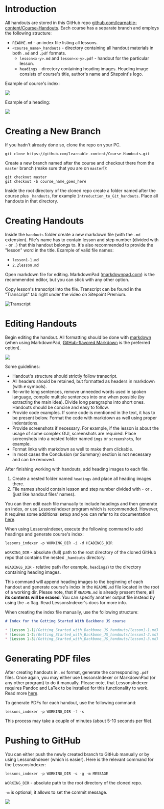 # Introduction

All handouts are stored in this GitHub repo [github.com/learnable-content/Course-Handouts](https://github.com/learnable-content/Course-Handouts). Each course has a separate branch and employs the following structure:

* `README.md` - an index file listing all lessons.
* `<course_name>_handouts` - directory containing all handout materials in both `.md` and `.pdf` formats.
    * `lesson<x-y>.md` and `lesson<x-y>.pdf` - handout for the particular lesson.
    * `headings` - directory containing heading images. Heading image consists of course's title, author's name and Sitepoint's logo.

Example of course's index:

![](https://trello-attachments.s3.amazonaws.com/55548f698bfa489a97140ea1/805x553/54b22dec7c0eeea17586d0e903b55e7a/example_of_course_index.png)

Example of a heading:

![](https://trello-attachments.s3.amazonaws.com/55548f698bfa489a97140ea1/1031x727/d43ba6ba83b30fb1db89413d4c903386/example_of_heading.png)

# Creating a New Branch

If you hadn't already done so, clone the repo on your PC.

```
git clone https://github.com/learnable-content/Course-Handouts.git
```

Create a new branch named after the course and checkout there from the `master` branch (make sure that you are on `master`!):

```
git checkout master
git checkout -b course_name_goes_here
```

Inside the root directory of the cloned repo create a folder named after the course plus `_handouts`, for example `Introduction_to_Git_handouts`. Place all handouts in that directory.

# Creating Handouts

Inside the `handouts` folder create a new markdown file (with the `.md` extension). File's name has to contain lesson and step number (divided with `-` or `.`) that this handout belongs to. It's also recommended to provide the "lesson" word in the title. Example of valid file names:

* `lesson1-1.md`
* `2.2lesson.md`

Open markdown file for editing. MarkdownPad ([markdownpad.com](http://www.markdownpad.com)) is the recommended editor, but you can stick with any other option.

Copy lesson's transcript into the file. Transcript can be found in the "Transcript" tab right under the video on Sitepoint Premium.

![Transcript](https://trello-attachments.s3.amazonaws.com/54b8563f78d5118ad2a4ef74/876x757/de4e4fc135a632a90904220ce8f27624/transcript_tab.png)

# Editing Handouts

Begin editing the handout. All formatting should be done with [markdown](https://daringfireball.net/projects/markdown/) (when using MarkdownPad, [GitHub-flavored Markdown](https://help.github.com/articles/github-flavored-markdown/) is the preferred option).

![](https://trello-attachments.s3.amazonaws.com/5552df8a951e335dd8aed5a9/913x488/dfb5f194da8fd797ebc993241cf3abb8/markdown_formatted.png)

Some guidelines:

* Handout's structure should strictly follow transcript.
* All headers should be retained, but formatted as headers in markdown (with `#` symbols).
* Re-write long sentences, remove unneeded words used in spoken language, compile multiple sentences into one when possible (by extracting the main idea). Divide long paragraphs into short ones. Handouts should be concise and easy to follow.
* Provide code examples. If some code is mentioned in the text, it has to be present below. Format the code with markdown as well using proper indentations.
* Provide screenshots if necessary. For example, if the lesson is about the usage of some complex GUI, screenshots are required. Place screenshots into a nested folder named `imgs` or `screenshots`, for example.
* Format links with markdown as well to make them clickable.
* In most cases the Conclusion (or Summary) section is not necessary and can be removed.

After finishing working with handouts, add heading images to each file.

1. Create a nested folder named `headings` and place all heading images there.
2. File names should contain lesson and step number divided with `-` or `.` (just like handout files' names).

You can then edit each file manually to include headings and then generate an index, or use LessonsIndexer program which is recommended. However, it requires some additional setup and you can refer to its documentation [here](https://github.com/bodrovis/lessons_indexer).

When using LessonsIndexer, execute the following command to add headings and generate course's index:

```
lessons_indexer -p WORKING_DIR -i -d HEADINGS_DIR
```

`WORKING_DIR` - absolute (full) path to the root directory of the cloned GitHub repo that contains the nested `_handouts` directory.

`HEADINGS_DIR` - relative path (for example, `headings`) to the directory containing heading images.

This command will append heading images to the beginning of each handout and generate course's index in the `README.md` file located in the root of a working dir. Please note, that if `README.md` is already present there, **all its contents will be erased**. You can specify another output file instead by using the `-o` flag. Read LessonsIndexer's docs for more info.

When creating the index file manually, use the following structure:

```md
# Index for the Getting Started With Backbone JS course

* [Lesson 1-1](Getting_Started_with_Backbone_JS_handouts/lesson1-1.md)
* [Lesson 1-2](Getting_Started_with_Backbone_JS_handouts/lesson1-2.md)
* [Lesson 1-3](Getting_Started_with_Backbone_JS_handouts/lesson1-3.md)
```

# Generating PDF files

After creating handouts in `.md` format, generate the corresponding `.pdf` files. Once again, you may either use LessonsIndexer or MarkdownPad (or any other program) to do it manually. Please note, that LessonsIndexer requires Pandoc and LaTex to be installed for this functionality to work. Read more [here](https://github.com/bodrovis/lessons_indexer#pdf-generation).

To generate PDFs for each handout, use the following command:

```
lessons_indexer -p WORKING_DIR -f -s
```

This process may take a couple of minutes (about 5-10 seconds per file).

# Pushing to GitHub

You can either push the newly created branch to GitHub manually or by using LessonsIndexer (which is easier). Here is the relevant command for the LessonsIndexer:

```
lessons_indexer -p WORKING_DIR -s -g -m MESSAGE
```

`WORKING_DIR` - absolute path to the root directory of the cloned repo.

`-m` is optional, it allows to set the commit message.

![](https://trello-attachments.s3.amazonaws.com/555494b2d9fd3b38c5ad30b3/787x487/0fba56796d83ab102c2d537abe9ee287/branches_with_courses.png)
